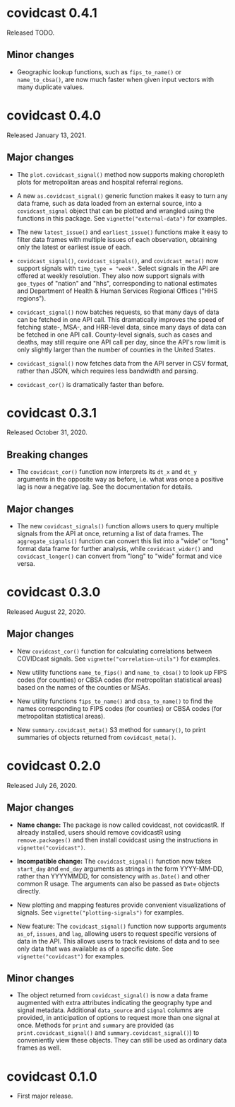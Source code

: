 # covidcast 0.4.1

Released TODO.

## Minor changes

- Geographic lookup functions, such as `fips_to_name()` or `name_to_cbsa()`, are
  now much faster when given input vectors with many duplicate values.

# covidcast 0.4.0

Released January 13, 2021.

## Major changes

- The `plot.covidcast_signal()` method now supports making choropleth plots for
  metropolitan areas and hospital referral regions.

- A new `as.covidcast_signal()` generic function makes it easy to turn any
  data frame, such as data loaded from an external source, into a
  `covidcast_signal` object that can be plotted and wrangled using the functions
  in this package. See `vignette("external-data")` for examples.

- The new `latest_issue()` and `earliest_issue()` functions make it easy to
  filter data frames with multiple issues of each observation, obtaining only
  the latest or earliest issue of each.

- `covidcast_signal()`, `covidcast_signals()`, and `covidcast_meta()` now
  support signals with `time_type = "week"`. Select signals in the API are
  offered at weekly resolution. They also now support signals with `geo_types`
  of "nation" and "hhs", corresponding to national estimates and Department of
  Health & Human Services Regional Offices ("HHS regions").

- `covidcast_signal()` now batches requests, so that many days of data can be
  fetched in one API call. This dramatically improves the speed of fetching
  state-, MSA-, and HRR-level data, since many days of data can be fetched in
  one API call. County-level signals, such as cases and deaths, may still
  require one API call per day, since the API's row limit is only slightly
  larger than the number of counties in the United States.

- `covidcast_signal()` now fetches data from the API server in CSV format,
  rather than JSON, which requires less bandwidth and parsing.

- `covidcast_cor()` is dramatically faster than before.

# covidcast 0.3.1

Released October 31, 2020.

## Breaking changes

- The `covidcast_cor()` function now interprets its `dt_x` and `dt_y` arguments
  in the opposite way as before, i.e. what was once a positive lag is now a
  negative lag. See the documentation for details.

## Major changes

- The new `covidcast_signals()` function allows users to query multiple signals
  from the API at once, returning a list of data frames. The
  `aggregate_signals()` function can convert this list into a "wide" or "long"
  format data frame for further analysis, while `covidcast_wider()` and
  `covidcast_longer()` can convert from "long" to "wide" format and vice versa.

# covidcast 0.3.0

Released August 22, 2020.

## Major changes

- New `covidcast_cor()` function for calculating correlations between COVIDcast
  signals. See `vignette("correlation-utils")` for examples.

- New utility functions `name_to_fips()` and `name_to_cbsa()` to look up FIPS
  codes (for counties) or CBSA codes (for metropolitan statistical areas) based
  on the names of the counties or MSAs.

- New utility functions `fips_to_name()` and `cbsa_to_name()` to find the names
  corresponding to FIPS codes (for counties) or CBSA codes (for metropolitan
  statistical areas).

- New `summary.covidcast_meta()` S3 method for `summary()`, to print summaries
  of objects returned from `covidcast_meta()`.

# covidcast 0.2.0

Released July 26, 2020.

## Major changes

- **Name change:** The package is now called covidcast, not covidcastR. If 
  already installed, users should remove covidcastR using `remove.packages()`
  and then install covidcast using the instructions in
  `vignette("covidcast")`.

- **Incompatible change:** The `covidcast_signal()` function now takes
  `start_day` and `end_day` arguments as strings in the form YYYY-MM-DD, rather
  than YYYYMMDD, for consistency with `as.Date()` and other common R usage. The
  arguments can also be passed as `Date` objects directly.

- New plotting and mapping features provide convenient visualizations of
  signals. See `vignette("plotting-signals")` for examples.

- New feature: The `covidcast_signal()` function now supports arguments `as_of`,
  `issues`, and `lag`, allowing users to request specific versions of data in
  the API. This allows users to track revisions of data and to see only data
  that was available as of a specific date. See `vignette("covidcast")` for
  examples.

## Minor changes

- The object returned from `covidcast_signal()` is now a data frame augmented
  with extra attributes indicating the geography type and signal metadata.
  Additional `data_source` and `signal` columns are provided, in anticipation of
  options to request more than one signal at once. Methods for `print` and
  `summary` are provided (as `print.covidcast_signal()` and
  `summary.covidcast_signal()`) to conveniently view these objects. They can
  still be used as ordinary data frames as well.


# covidcast 0.1.0

- First major release.
